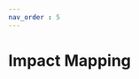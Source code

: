 ```yaml
---
nav_order : 5
---
```

# Impact Mapping
<!-- Quels impacts identifions-nous pour atteindre les objectifs? -->